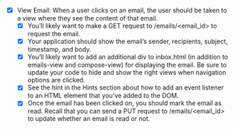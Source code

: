 - [x] View Email: When a user clicks on an email, the user should be taken to a view where they see the content of that email.
  - [x] You’ll likely want to make a GET request to /emails/<email_id> to request the email.
  - [x] Your application should show the email’s sender, recipients, subject, timestamp, and body.
  - [x] You’ll likely want to add an additional div to inbox.html (in addition to emails-view and compose-view) for displaying the email. Be sure to update your code to hide and show the right views when navigation options are clicked.
  - [x] See the hint in the Hints section about how to add an event listener to an HTML element that you’ve added to the DOM.
  - [x] Once the email has been clicked on, you should mark the email as read. Recall that you can send a PUT request to /emails/<email_id> to update whether an email is read or not.